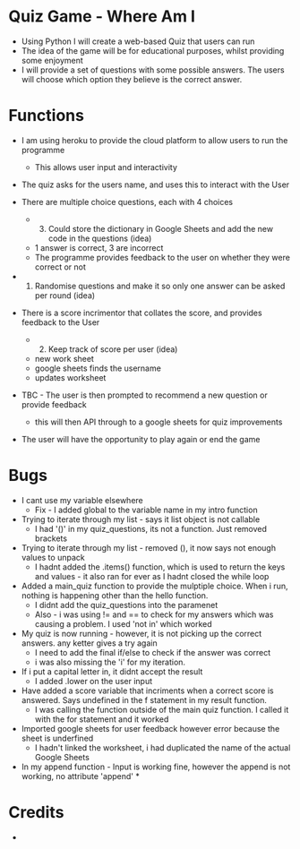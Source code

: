# Quiz Game - Where Am I
* Using Python I will create a web-based Quiz that users can run
* The idea of the game will be for educational purposes, whilst providing some enjoyment  
* I will provide a set of questions with some possible answers. The users will choose which option they believe is the correct answer.


# Functions
* I am using heroku to provide the cloud platform to allow users to run the programme
    * This allows user input and interactivity
* The quiz asks for the users name, and uses this to interact with the User
* There are multiple choice questions, each with 4 choices
    * 3. Could store the dictionary in Google Sheets and add the new code in the questions (idea)
    * 1 answer is correct, 3 are incorrect
    * The programme provides feedback to the user on whether they were correct or not

* 1. Randomise questions and make it so only one answer can be asked per round (idea)

* There is a score incrimentor that collates the score, and provides feedback to the User

    * 2. Keep track of score per user (idea)
    * new work sheet 
    * google sheets finds the username
    * updates worksheet

* TBC - The user is then prompted to recommend a new question or provide feedback
    * this will then API through to a google sheets for quiz improvements 
* The user will have the opportunity to play again or end the game 


# Bugs
* I cant use my variable elsewhere
    * Fix - I added global to the variable name in my intro function
* Trying to iterate through my list - says it list object is not callable
    * I had '()' in my quiz_questions, its not a function. Just removed brackets
* Trying to iterate through my list - removed (), it now says not enough values to unpack
    * I hadnt added the .items() function, which is used to return the keys and values - it also ran for ever as I hadnt closed the while loop
* Added a main_quiz function to provide the mulptiple choice. When i run, nothing is happening other than the hello function. 
    * I didnt add the quiz_questions into the paramenet
    * Also - i was using != and == to check for my answers which was causing a problem. I used 'not in' which worked
* My quiz is now running - however, it is not picking up the correct answers. any ketter gives a try again
    * I need to add the final if/else to check if the answer was correct
    * i was also missing the 'i' for my iteration. 
* If i put a capital letter in, it didnt accept the result
    * I added .lower on the user input 
* Have added a score variable that incriments when a correct score is answered. Says undefined in the f statement in my result function.
    * I was calling the function outside of the main quiz function. I called it with the for statement and it worked
* Imported google sheets for user feedback however error because the sheet is underfined
    * I hadn't linked the worksheet, i had duplicated the name of the actual Google Sheets
* In my append function - Input is working fine, however the append is not working, no attribute 'append'
    *   



# Credits 
* 



